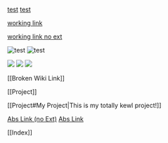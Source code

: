 [test](broken-link)
[test](broken-link.md)

[working link](project.md)

[working link no ext](project.md)

![test](puppy.png)
![test](puppy.jpg)

![](puppy.png)
![](puppy)
![](puppy.jpg)

[[Broken Wiki Link]]

[[Project]]

[[Project#My Project|This is my totally kewl project!]]

[Abs Link (no Ext)](/other-project/project)
[Abs Link](/other-project/project.md)

[[Index]]
